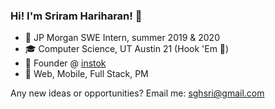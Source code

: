 ### Hi! I'm Sriram Hariharan! 👋

- 💼  JP Morgan SWE Intern, summer 2019 & 2020
- 🎓  Computer Science, UT Austin 21 (Hook 'Em 🤘)
- 🐙  Founder @ [instok](https://www.instok.org/) 
- 📱  Web, Mobile, Full Stack, PM

Any new ideas or opportunities? Email me: sghsri@gmail.com
